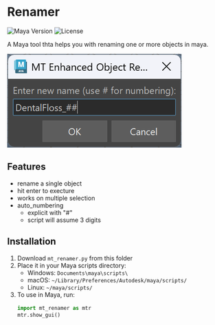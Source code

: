 # Renamer
![Maya Version](https://img.shields.io/badge/Maya-2020%2B-informational)
![License](https://img.shields.io/badge/License-MIT-green)

A Maya tool thta helps you with renaming one or more objects in maya. 

![Maya Keyframe Randomizer](screenshots/gui_example.png)

## Features

- rename a single object
- hit enter to execture
- works on multiple selection
- auto_numbering
  - explicit with "#"
  - script will assume 3 digits

## Installation

1. Download `mt_renamer.py` from this folder
2. Place it in your Maya scripts directory:
   - Windows: `Documents\maya\scripts\`
   - macOS: `~/Library/Preferences/Autodesk/maya/scripts/`
   - Linux: `~/maya/scripts/`
3. To use in Maya, run:
   ```python
   import mt_renamer as mtr
   mtr.show_gui()